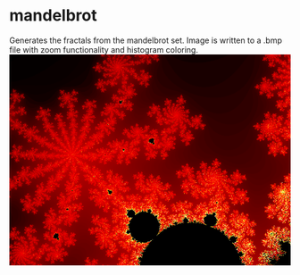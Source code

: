 # mandelbrot
Generates the fractals from the mandelbrot set. Image is written to a .bmp file with zoom functionality and histogram coloring.
![Screenshot](test.bmp)
